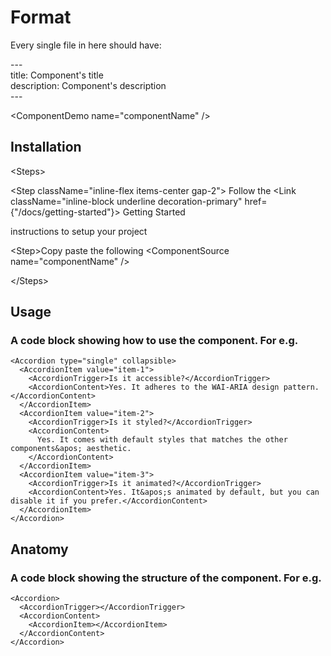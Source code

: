 # Format

Every single file in here should have:

\--- <br />
title: Component's title <br />
description: Component's description <br />
\---

\<ComponentDemo name="componentName" />

## Installation

\<Steps>

\<Step className="inline-flex items-center gap-2">
Follow the
\<Link className="inline-block underline decoration-primary" href={"/docs/getting-started"}>
Getting Started

  </Link>
  instructions to setup your project
</Step>

\<Step>Copy paste the following</Step>
\<ComponentSource name="componentName" />

\</Steps>

## Usage

### A code block showing how to use the component. For e.g.

<CodeBlock>

```tsx
<Accordion type="single" collapsible>
  <AccordionItem value="item-1">
    <AccordionTrigger>Is it accessible?</AccordionTrigger>
    <AccordionContent>Yes. It adheres to the WAI-ARIA design pattern.</AccordionContent>
  </AccordionItem>
  <AccordionItem value="item-2">
    <AccordionTrigger>Is it styled?</AccordionTrigger>
    <AccordionContent>
      Yes. It comes with default styles that matches the other components&apos; aesthetic.
    </AccordionContent>
  </AccordionItem>
  <AccordionItem value="item-3">
    <AccordionTrigger>Is it animated?</AccordionTrigger>
    <AccordionContent>Yes. It&apos;s animated by default, but you can disable it if you prefer.</AccordionContent>
  </AccordionItem>
</Accordion>
```

</CodeBlock>

## Anatomy

### A code block showing the structure of the component. For e.g.

<CodeBlock>

```tsx
<Accordion>
  <AccordionTrigger></AccordionTrigger>
  <AccordionContent>
    <AccordionItem></AccordionItem>
  </AccordionContent>
</Accordion>
```

</CodeBlock>
